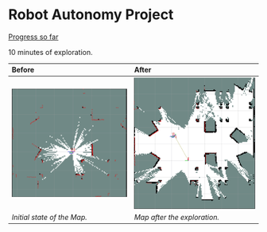 # Robot Autonomy Project


[Progress so far](https://dtudk-my.sharepoint.com/:v:/g/personal/s242710_dtu_dk/EX5AAXrKXl5FrcA2lmGyu-oB0wp-KxzLdm4efHX5VrqfUw?nav=eyJyZWZlcnJhbEluZm8iOnsicmVmZXJyYWxBcHAiOiJPbmVEcml2ZUZvckJ1c2luZXNzIiwicmVmZXJyYWxBcHBQbGF0Zm9ybSI6IldlYiIsInJlZmVycmFsTW9kZSI6InZpZXciLCJyZWZlcnJhbFZpZXciOiJNeUZpbGVzTGlua0NvcHkifX0&e=B1a5o6)

10 minutes of exploration. 

| Before                               | After                              |
|:-------------------------------------|:-----------------------------------|
| ![Before Image](pictures/before.png) | ![After Image](pictures/after.png) |
| *Initial state of the Map.*          | *Map after the exploration.*       |
